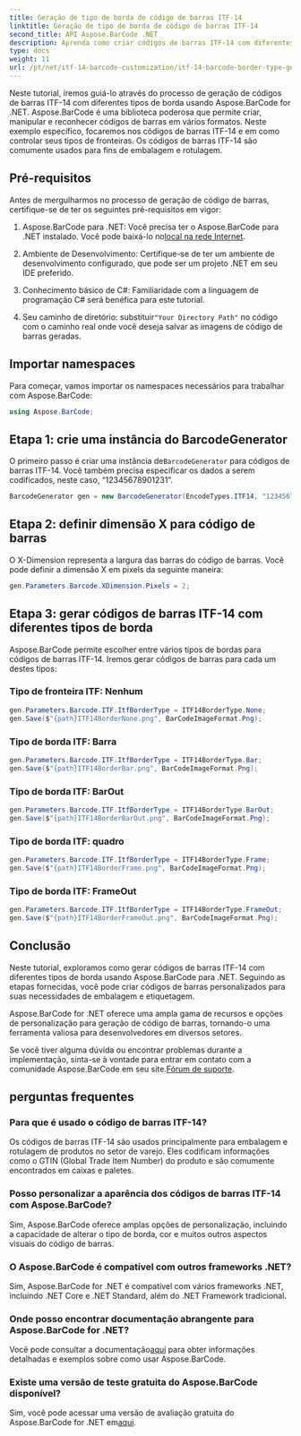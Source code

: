 ```yaml
---
title: Geração de tipo de borda de código de barras ITF-14
linktitle: Geração de tipo de borda de código de barras ITF-14
second_title: API Aspose.BarCode .NET
description: Aprenda como criar códigos de barras ITF-14 com diferentes tipos de borda usando Aspose.BarCode for .NET. Personalize sua embalagem e rotulagem com facilidade.
type: docs
weight: 11
url: /pt/net/itf-14-barcode-customization/itf-14-barcode-border-type-generation/
---
```


Neste tutorial, iremos guiá-lo através do processo de geração de códigos de barras ITF-14 com diferentes tipos de borda usando Aspose.BarCode for .NET. Aspose.BarCode é uma biblioteca poderosa que permite criar, manipular e reconhecer códigos de barras em vários formatos. Neste exemplo específico, focaremos nos códigos de barras ITF-14 e em como controlar seus tipos de fronteiras. Os códigos de barras ITF-14 são comumente usados para fins de embalagem e rotulagem.

## Pré-requisitos

Antes de mergulharmos no processo de geração de código de barras, certifique-se de ter os seguintes pré-requisitos em vigor:

1.  Aspose.BarCode para .NET: Você precisa ter o Aspose.BarCode para .NET instalado. Você pode baixá-lo no[local na rede Internet](https://releases.aspose.com/barcode/net/).

2. Ambiente de Desenvolvimento: Certifique-se de ter um ambiente de desenvolvimento configurado, que pode ser um projeto .NET em seu IDE preferido.

3. Conhecimento básico de C#: Familiaridade com a linguagem de programação C# será benéfica para este tutorial.

4.  Seu caminho de diretório: substituir`"Your Directory Path"` no código com o caminho real onde você deseja salvar as imagens de código de barras geradas.

## Importar namespaces

Para começar, vamos importar os namespaces necessários para trabalhar com Aspose.BarCode:

```csharp
using Aspose.BarCode;
```

## Etapa 1: crie uma instância do BarcodeGenerator

 O primeiro passo é criar uma instância de`BarcodeGenerator` para códigos de barras ITF-14. Você também precisa especificar os dados a serem codificados, neste caso, “12345678901231”.

```csharp
BarcodeGenerator gen = new BarcodeGenerator(EncodeTypes.ITF14, "12345678901231");
```

## Etapa 2: definir dimensão X para código de barras

O X-Dimension representa a largura das barras do código de barras. Você pode definir a dimensão X em pixels da seguinte maneira:

```csharp
gen.Parameters.Barcode.XDimension.Pixels = 2;
```

## Etapa 3: gerar códigos de barras ITF-14 com diferentes tipos de borda

Aspose.BarCode permite escolher entre vários tipos de bordas para códigos de barras ITF-14. Iremos gerar códigos de barras para cada um destes tipos:

### Tipo de fronteira ITF: Nenhum

```csharp
gen.Parameters.Barcode.ITF.ItfBorderType = ITF14BorderType.None;
gen.Save($"{path}ITF14BorderNone.png", BarCodeImageFormat.Png);
```

### Tipo de borda ITF: Barra

```csharp
gen.Parameters.Barcode.ITF.ItfBorderType = ITF14BorderType.Bar;
gen.Save($"{path}ITF14BorderBar.png", BarCodeImageFormat.Png);
```

### Tipo de borda ITF: BarOut

```csharp
gen.Parameters.Barcode.ITF.ItfBorderType = ITF14BorderType.BarOut;
gen.Save($"{path}ITF14BorderBarOut.png", BarCodeImageFormat.Png);
```

### Tipo de borda ITF: quadro

```csharp
gen.Parameters.Barcode.ITF.ItfBorderType = ITF14BorderType.Frame;
gen.Save($"{path}ITF14BorderFrame.png", BarCodeImageFormat.Png);
```

### Tipo de borda ITF: FrameOut

```csharp
gen.Parameters.Barcode.ITF.ItfBorderType = ITF14BorderType.FrameOut;
gen.Save($"{path}ITF14BorderFrameOut.png", BarCodeImageFormat.Png);
```

## Conclusão

Neste tutorial, exploramos como gerar códigos de barras ITF-14 com diferentes tipos de borda usando Aspose.BarCode para .NET. Seguindo as etapas fornecidas, você pode criar códigos de barras personalizados para suas necessidades de embalagem e etiquetagem.

Aspose.BarCode for .NET oferece uma ampla gama de recursos e opções de personalização para geração de código de barras, tornando-o uma ferramenta valiosa para desenvolvedores em diversos setores.

 Se você tiver alguma dúvida ou encontrar problemas durante a implementação, sinta-se à vontade para entrar em contato com a comunidade Aspose.BarCode em seu site.[Fórum de suporte](https://forum.aspose.com/c/barcode/13).

## perguntas frequentes

### Para que é usado o código de barras ITF-14?
Os códigos de barras ITF-14 são usados principalmente para embalagem e rotulagem de produtos no setor de varejo. Eles codificam informações como o GTIN (Global Trade Item Number) do produto e são comumente encontrados em caixas e paletes.

### Posso personalizar a aparência dos códigos de barras ITF-14 com Aspose.BarCode?
Sim, Aspose.BarCode oferece amplas opções de personalização, incluindo a capacidade de alterar o tipo de borda, cor e muitos outros aspectos visuais do código de barras.

### O Aspose.BarCode é compatível com outros frameworks .NET?
Sim, Aspose.BarCode for .NET é compatível com vários frameworks .NET, incluindo .NET Core e .NET Standard, além do .NET Framework tradicional.

### Onde posso encontrar documentação abrangente para Aspose.BarCode for .NET?
 Você pode consultar a documentação[aqui](https://reference.aspose.com/barcode/net/) para obter informações detalhadas e exemplos sobre como usar Aspose.BarCode.

### Existe uma versão de teste gratuita do Aspose.BarCode disponível?
Sim, você pode acessar uma versão de avaliação gratuita do Aspose.BarCode for .NET em[aqui](https://releases.aspose.com/).
